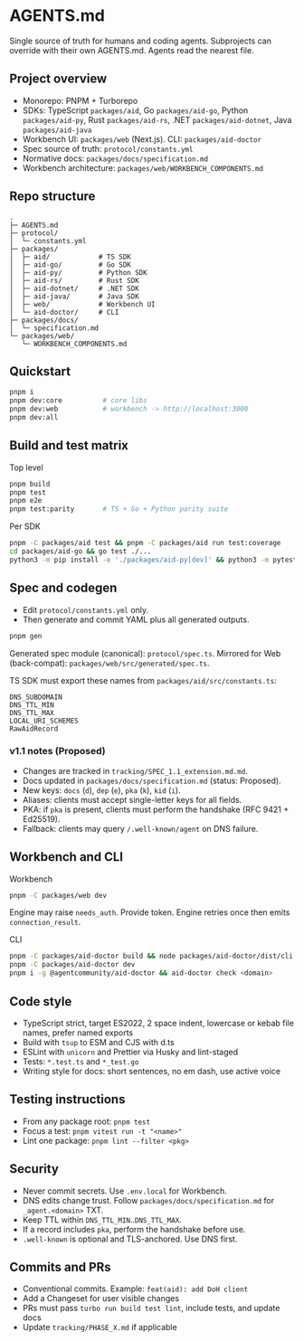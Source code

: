 # AGENTS.md

Single source of truth for humans and coding agents. Subprojects can override with their own AGENTS.md. Agents read the nearest file.

## Project overview
- Monorepo: PNPM + Turborepo
- SDKs: TypeScript `packages/aid`, Go `packages/aid-go`, Python `packages/aid-py`, Rust `packages/aid-rs`, .NET `packages/aid-dotnet`, Java `packages/aid-java`
- Workbench UI: `packages/web` (Next.js). CLI: `packages/aid-doctor`
- Spec source of truth: `protocol/constants.yml`
- Normative docs: `packages/docs/specification.md`
- Workbench architecture: `packages/web/WORKBENCH_COMPONENTS.md`

## Repo structure

```
.
├─ AGENTS.md
├─ protocol/
│  └─ constants.yml
├─ packages/
│  ├─ aid/            # TS SDK
│  ├─ aid-go/         # Go SDK
│  ├─ aid-py/         # Python SDK
│  ├─ aid-rs/         # Rust SDK
│  ├─ aid-dotnet/     # .NET SDK
│  ├─ aid-java/       # Java SDK
│  ├─ web/            # Workbench UI
│  └─ aid-doctor/     # CLI
├─ packages/docs/
│  └─ specification.md
└─ packages/web/
   └─ WORKBENCH_COMPONENTS.md
```

## Quickstart
```bash
pnpm i
pnpm dev:core          # core libs
pnpm dev:web           # workbench -> http://localhost:3000
pnpm dev:all
```

## Build and test matrix

Top level

```bash
pnpm build
pnpm test
pnpm e2e
pnpm test:parity       # TS + Go + Python parity suite
```

Per SDK

```bash
pnpm -C packages/aid test && pnpm -C packages/aid run test:coverage
cd packages/aid-go && go test ./...
python3 -m pip install -e './packages/aid-py[dev]' && python3 -m pytest packages/aid-py
```

## Spec and codegen

* Edit `protocol/constants.yml` only.
* Then generate and commit YAML plus all generated outputs.

```bash
pnpm gen
```

Generated spec module (canonical): `protocol/spec.ts`.
Mirrored for Web (back-compat): `packages/web/src/generated/spec.ts`.

TS SDK must export these names from `packages/aid/src/constants.ts`:

```
DNS_SUBDOMAIN
DNS_TTL_MIN
DNS_TTL_MAX
LOCAL_URI_SCHEMES
RawAidRecord
```

### v1.1 notes (Proposed)

- Changes are tracked in `tracking/SPEC_1.1_extension.md.md`.
- Docs updated in `packages/docs/specification.md` (status: Proposed).
- New keys: `docs` (`d`), `dep` (`e`), `pka` (`k`), `kid` (`i`).
- Aliases: clients must accept single-letter keys for all fields.
- PKA: if `pka` is present, clients must perform the handshake (RFC 9421 + Ed25519).
- Fallback: clients may query `/.well-known/agent` on DNS failure.

## Workbench and CLI

Workbench

```bash
pnpm -C packages/web dev
```

Engine may raise `needs_auth`. Provide token. Engine retries once then emits `connection_result`.

CLI

```bash
pnpm -C packages/aid-doctor build && node packages/aid-doctor/dist/cli.js check <domain>
pnpm -C packages/aid-doctor dev
pnpm i -g @agentcommunity/aid-doctor && aid-doctor check <domain>
```

## Code style

* TypeScript strict, target ES2022, 2 space indent, lowercase or kebab file names, prefer named exports
* Build with `tsup` to ESM and CJS with d.ts
* ESLint with `unicorn` and Prettier via Husky and lint-staged
* Tests: `*.test.ts` and `*_test.go`
* Writing style for docs: short sentences, no em dash, use active voice

## Testing instructions

* From any package root: `pnpm test`
* Focus a test: `pnpm vitest run -t "<name>"`
* Lint one package: `pnpm lint --filter <pkg>`

## Security

* Never commit secrets. Use `.env.local` for Workbench.
* DNS edits change trust. Follow `packages/docs/specification.md` for `_agent.<domain>` TXT.
* Keep TTL within `DNS_TTL_MIN`..`DNS_TTL_MAX`.
* If a record includes `pka`, perform the handshake before use.
* `.well-known` is optional and TLS-anchored. Use DNS first.

## Commits and PRs

* Conventional commits. Example: `feat(aid): add DoH client`
* Add a Changeset for user visible changes
* PRs must pass `turbo run build test lint`, include tests, and update docs
* Update `tracking/PHASE_X.md` if applicable
